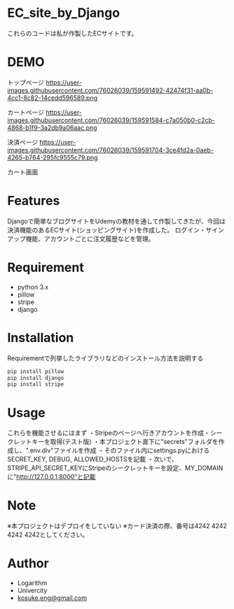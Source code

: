 # EC_site_by_Django
 
これらのコードは私が作製したECサイトです。
 
# DEMO
 
トップページ
https://user-images.githubusercontent.com/76026039/159591492-42474f31-aa0b-4cc1-8c82-14cedd596589.png

カートページ
https://user-images.githubusercontent.com/76026039/159591584-c7a050b0-c2cb-4868-b1f9-3a2db9a06aac.png

決済ページ
https://user-images.githubusercontent.com/76026039/159591704-3ce4fd2a-0aeb-4265-b764-295fc9555c79.png

カート画面

 
# Features
 
Djangoで簡単なブログサイトをUdemyの教材を通して作製してきたが、今回は
決済機能のあるECサイト(ショッピングサイト)を作成した。
ログイン・サインアップ機能、アカウントごとに注文履歴などを管理。

# Requirement
 
* python 3.x
* pillow
* stripe
* django
 
# Installation
 
Requirementで列挙したライブラリなどのインストール方法を説明する
 
```zsh
pip install pillow
pip install django
pip install stripe
```
 
# Usage
 
これらを機能させるにはまず
・Stripeのページへ行きアカウントを作成・シークレットキーを取得(テスト版)
・本プロジェクト直下に"secrets"フォルダを作成し、".env.div"ファイルを作成
・そのファイル内にsettings.pyにおけるSECRET_KEY, DEBUG, ALLOWED_HOSTSを記載
・次いで、STRIPE_API_SECRET_KEYにStripeのシークレットキーを設定、MY_DOMAINに"http://127.0.0.1:8000"と記載
 
# Note
 
※本プロジェクトはデプロイをしていない
※カード決済の際、番号は4242 4242 4242 4242としてください。
 
# Author
  
* Logarithm
* Univercity
* kosuke.eng@gmail.com

